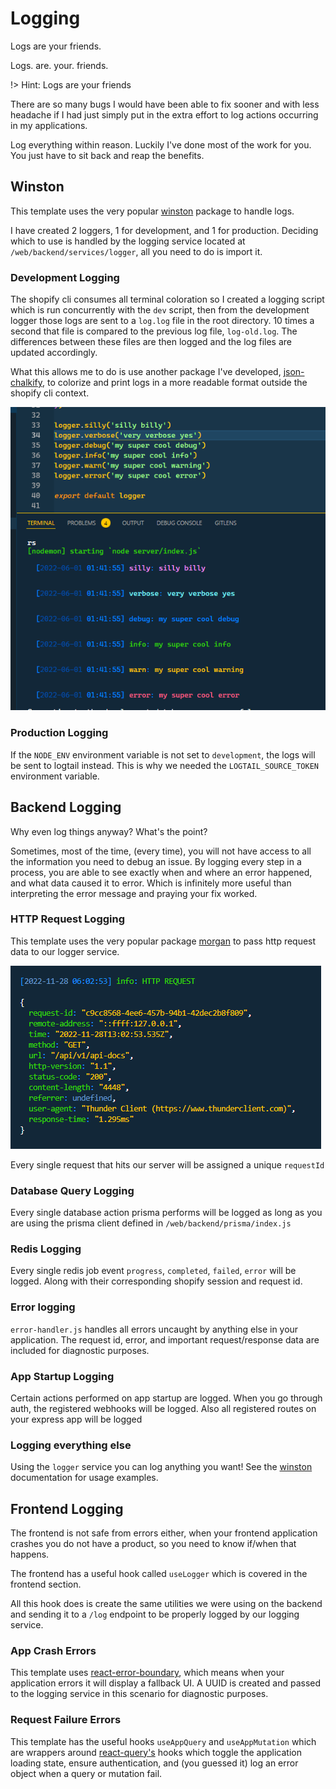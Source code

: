 # Logging

Logs are your friends.

Logs. are. your. friends.

!> Hint: Logs are your friends

There are so many bugs I would have been able to fix sooner and with less headache if I had just simply put in the extra effort to log actions occurring in my applications.

Log everything within reason. Luckily I've done most of the work for you. You just have to sit back and reap the benefits.

## Winston

This template uses the very popular [winston](https://github.com/winstonjs/winston) package to handle logs.

I have created 2 loggers, 1 for development, and 1 for production. Deciding which to use is handled by the logging service located at `/web/backend/services/logger`, all you need to do is import it.

### Development Logging

The shopify cli consumes all terminal coloration so I created a logging script which is run concurrently with the `dev` script, then from the development logger those logs are sent to a `log.log` file in the root directory. 10 times a second that file is compared to the previous log file, `log-old.log`. The differences between these files are then logged and the log files are updated accordingly.

What this allows me to do is use another package I've developed, [json-chalkify](https://www.npmjs.com/package/json-chalkify), to colorize and print logs in a more readable format outside the shopify cli context.

![Logger example](../assets/logger-example.png)

### Production Logging

If the `NODE_ENV` environment variable is not set to `development`, the logs will be sent to logtail instead. This is why we needed the `LOGTAIL_SOURCE_TOKEN` environment variable.

## Backend Logging

Why even log things anyway? What's the point?

Sometimes, most of the time, (every time), you will not have access to all the information you need to debug an issue. By logging every step in a process, you are able to see exactly when and where an error happened, and what data caused it to error. Which is infinitely more useful than interpreting the error message and praying your fix worked.

### HTTP Request Logging

This template uses the very popular package [morgan](https://www.npmjs.com/package/morgan) to pass http request data to our logger service.

![http logger](../assets/http-logger.png)

Every single request that hits our server will be assigned a unique `requestId`

### Database Query Logging

Every single database action prisma performs will be logged as long as you are using the prisma client defined in `/web/backend/prisma/index.js`

### Redis Logging

Every single redis job event `progress`, `completed`, `failed`, `error` will be logged. Along with their corresponding shopify session and request id.

### Error logging

`error-handler.js` handles all errors uncaught by anything else in your application. The request id, error, and important request/response data are included for diagnostic purposes.

### App Startup Logging

Certain actions performed on app startup are logged. When you go through auth, the registered webhooks will be logged. Also all registered routes on your express app will be logged

### Logging everything else

Using the `logger` service you can log anything you want! See the [winston](https://github.com/winstonjs/winston) documentation for usage examples.

## Frontend Logging

The frontend is not safe from errors either, when your frontend application crashes you do not have a product, so you need to know if/when that happens.

The frontend has a useful hook called `useLogger` which is covered in the frontend section.

All this hook does is create the same utilities we were using on the backend and sending it to a `/log` endpoint to be properly logged by our logging service.

### App Crash Errors

This template uses [react-error-boundary](https://www.npmjs.com/package/react-error-boundary), which means when your application errors it will display a fallback UI. A UUID is created and passed to the logging service in this scenario for diagnostic purposes.

### Request Failure Errors

This template has the useful hooks `useAppQuery` and `useAppMutation` which are wrappers around [react-query's](https://react-query-v3.tanstack.com/guides/queries) hooks which toggle the application loading state, ensure authentication, and (you guessed it) log an error object when a query or mutation fail.